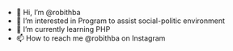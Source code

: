 - 👋 Hi, I’m @robithba
- 👀 I’m interested in Program to assist social-politic environment
- 🌱 I’m currently learning PHP
- 📫 How to reach me @robithba on Instagram 

<!---
robithba/robithba is a ✨ special ✨ repository because its `README.md` (this file) appears on your GitHub profile.
You can click the Preview link to take a look at your changes.
--->
